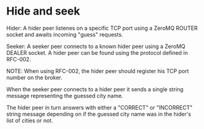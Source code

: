 # Hide and seek


Hider: A hider peer listenes on a specific TCP port using a ZeroMQ ROUTER socket and awaits incoming "guess" requests.

Seeker: A seeker peer connects to a known hider peer using a ZeroMQ DEALER socket. A hider peer can be found using the protocol defined in RFC-002.

NOTE: When using RFC-002, the hider peer should register his TCP port number on the broker.

When the seeker peer connects to a hider peer it sends a single string message representing the guessed city name.

The hider peer in turn answers with either a "CORRECT" or "INCORRECT" string message depending on if the guessed city name was in the hider's list of cities or not.
